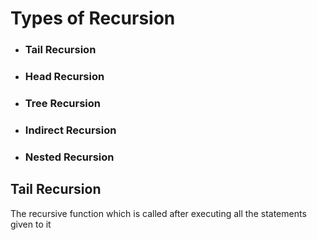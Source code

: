 # Types of Recursion

* ### Tail Recursion
* ### Head Recursion
* ### Tree Recursion
* ### Indirect Recursion
* ### Nested Recursion

## **Tail Recursion**
The recursive function which is called after executing all the statements given to it